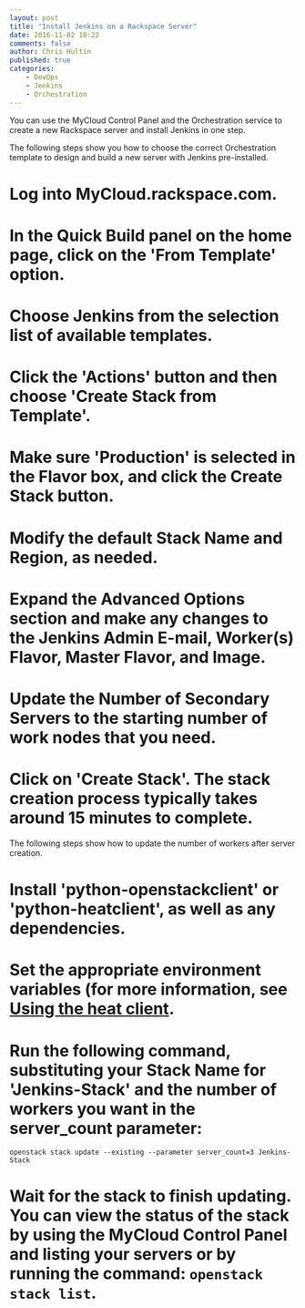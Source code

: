 ```yaml
---
layout: post
title: "Install Jenkins on a Rackspace Server"
date: 2016-11-02 10:22
comments: false
author: Chris Hultin
published: true
categories:
    - DevOps
    - Jenkins
    - Orchestration
---
```


You can use the MyCloud Control Panel and the Orchestration service to create a new Rackspace server and install Jenkins in one step.

<!-- more -->

The following steps show you how to choose the correct Orchestration template to design and build a new server with Jenkins pre-installed.

# Log into MyCloud.rackspace.com.
# In the Quick Build panel on the home page, click on the 'From Template' option.
# Choose Jenkins from the selection list of available templates.
# Click the 'Actions' button and then choose 'Create Stack from Template'.
# Make sure 'Production' is selected in the Flavor box, and click the Create Stack button.
# Modify the default Stack Name and Region, as needed.
# Expand the Advanced Options section and make any changes to the Jenkins Admin E-mail, Worker(s) Flavor, Master Flavor, and Image.
# Update the Number of Secondary Servers to the starting number of work nodes that you need.
# Click on 'Create Stack'.  The stack creation process typically takes around 15 minutes to complete.

The following steps show how to update the number of workers after server creation.

# Install 'python-openstackclient' or 'python-heatclient', as well as any dependencies.
# Set the appropriate environment variables (for more information, see [Using the heat client](https://developer.rackspace.com/docs/cloud-orchestration/v1/getting-started/send-request-ovw/#using-the-heat-client).
# Run the following command, substituting your Stack Name for 'Jenkins-Stack' and the number of workers you want in the server_count parameter:
```
openstack stack update --existing --parameter server_count=3 Jenkins-Stack
```
# Wait for the stack to finish updating. You can view the status of the stack by using the MyCloud Control Panel and listing your servers or by running the command: `openstack stack list`.
